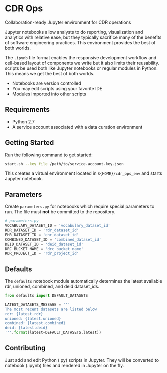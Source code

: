 # CDR Ops

Collaboration-ready Jupyter environment for CDR operations
 
Jupyter notebooks allow analysts to do reporting, visualization and analytics with relative ease, but they typically 
sacrifice many of the benefits of software engineering practices. This environment provides the best of both worlds.

The `.ipynb` file format enables the responsive development workflow and cell-based layout of components we write but 
it also limits their reusability. scripts be used both like Jupyter notebooks or regular modules in Python.
This means we get the best of both worlds.
 * Notebooks are version controlled
 * You may edit scripts using your favorite IDE
 * Modules imported into other scripts    

## Requirements

 * Python 2.7
 * A service account associated with a data curation environment 

## Getting Started

Run the following command to get started:

```bash
start.sh --key_file /path/to/service-account-key.json
```

This creates a virtual environment located in `${HOME}/cdr_ops_env` and starts Jupyter notebook.

## Parameters

Create `parameters.py` for notebooks which require special parameters to run. The file must **not** be committed to the repository.

```python
# parameters.py
VOCABULARY_DATASET_ID = 'vocabulary_dataset_id'
RDR_DATASET_ID = 'rdr_dataset_id'
EHR_DATASET_ID = 'ehr_dataset_id'
COMBINED_DATASET_ID = 'combined_dataset_id'
DEID_DATASET_ID = 'deid_dataset_id'
DRC_BUCKET_NAME = 'drc_bucket_name'
RDR_PROJECT_ID = 'rdr_project_id'
```

## Defaults

The `defaults` notebook module automatically determines the latest available rdr, unioned, combined, and deid dataset_ids.

```python
from defaults import DEFAULT_DATASETS

LATEST_DATASETS_MESSAGE = '''
The most recent datasets are listed below
rdr: {latest.rdr}
unioned: {latest.unioned}
combined: {latest.combined}
deid: {latest.deid}
'''.format(latest=DEFAULT_DATASETS.latest))
``` 

## Contributing

Just add and edit Python (.py) scripts in Jupyter. They will be converted to notebook (.ipynb) files and rendered in Jupyter on the fly. 
